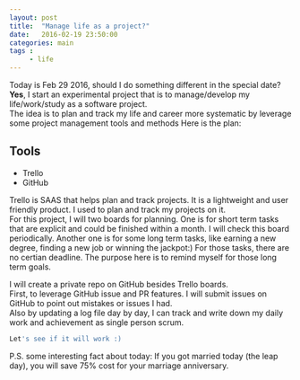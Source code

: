 ```yaml
---
layout: post
title:  "Manage life as a project?"
date:   2016-02-19 23:50:00
categories: main
tags :
     - life
---
```


Today is Feb 29 2016, should I do something different in the special date?  
**Yes**, I start an experimental project that is to manage/develop my life/work/study as a software project.  
The idea is to plan and track my life and career more systematic by leverage some project management tools and methods 
Here is the plan:

Tools
---
 * Trello
 * GitHub
 
Trello is SAAS that helps plan and track projects. It is a lightweight and user friendly product. I used to plan and track my projects on it.  
For this project, I will two boards for planning. One is for short term tasks that are explicit and could be finished within a month.
I will check this board periodically. Another one is for some long term tasks, like earning a new degree, finding a new job or winning the jackpot:) 
For those tasks, there are no certian deadline. The purpose here is to remind myself for those long term goals.

I will create a private repo on GitHub besides Trello boards.  
First, to leverage GitHub issue and PR features. I will submit issues on GitHub to point out mistakes or issues I had.  
Also by updating a log file day by day, I can track and write down my daily work and achievement as single person scrum.

``` python
Let's see if it will work :)
```

P.S. some interesting fact about today: If you got married today (the leap day), you will save 75% cost for your marriage anniversary.

